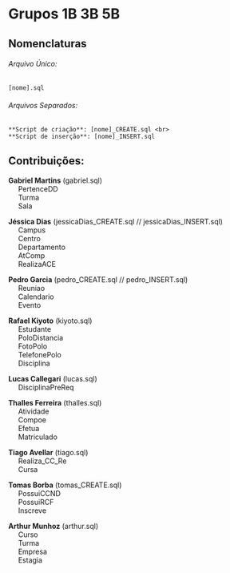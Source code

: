 # Grupos 1B 3B 5B

## Nomenclaturas
###### Arquivo Único:
	[nome].sql

###### Arquivos Separados:
	**Script de criação**: [nome]_CREATE.sql <br>
	**Script de inserção**: [nome]_INSERT.sql

## Contribuições:
**Gabriel Martins** (gabriel.sql) <br>
&nbsp;&nbsp;&nbsp;&nbsp; PertenceDD<br>
&nbsp;&nbsp;&nbsp;&nbsp; Turma<br>
&nbsp;&nbsp;&nbsp;&nbsp; Sala<br>
	
**Jéssica Dias** (jessicaDias_CREATE.sql // jessicaDias_INSERT.sql)<br>
&nbsp;&nbsp;&nbsp;&nbsp; Campus<br>
&nbsp;&nbsp;&nbsp;&nbsp; Centro<br>
&nbsp;&nbsp;&nbsp;&nbsp; Departamento<br>
&nbsp;&nbsp;&nbsp;&nbsp; AtComp<br>
&nbsp;&nbsp;&nbsp;&nbsp; RealizaACE<br>
	
**Pedro Garcia** (pedro_CREATE.sql // pedro_INSERT.sql)<br>
&nbsp;&nbsp;&nbsp;&nbsp; Reuniao<br>
&nbsp;&nbsp;&nbsp;&nbsp; Calendario<br>
&nbsp;&nbsp;&nbsp;&nbsp; Evento<br>
	
**Rafael Kiyoto** (kiyoto.sql)<br>
&nbsp;&nbsp;&nbsp;&nbsp; Estudante<br>
&nbsp;&nbsp;&nbsp;&nbsp; PoloDistancia<br>
&nbsp;&nbsp;&nbsp;&nbsp; FotoPolo<br>
&nbsp;&nbsp;&nbsp;&nbsp; TelefonePolo<br>
&nbsp;&nbsp;&nbsp;&nbsp; Disciplina<br>
	
**Lucas Callegari** (lucas.sql)<br>
&nbsp;&nbsp;&nbsp;&nbsp; DisciplinaPreReq<br>
	
**Thalles Ferreira** (thalles.sql)<br>
&nbsp;&nbsp;&nbsp;&nbsp; Atividade<br>
&nbsp;&nbsp;&nbsp;&nbsp; Compoe<br>
&nbsp;&nbsp;&nbsp;&nbsp; Efetua<br>
&nbsp;&nbsp;&nbsp;&nbsp; Matriculado<br>
	
**Tiago Avellar** (tiago.sql)<br>
&nbsp;&nbsp;&nbsp;&nbsp; Realiza_CC_Re<br>
&nbsp;&nbsp;&nbsp;&nbsp; Cursa<br>

**Tomas Borba** (tomas_CREATE.sql)<br>
&nbsp;&nbsp;&nbsp;&nbsp; PossuiCCND<br>
&nbsp;&nbsp;&nbsp;&nbsp; PossuiRCF<br>
&nbsp;&nbsp;&nbsp;&nbsp; Inscreve<br>

**Arthur Munhoz** (arthur.sql)<br>
&nbsp;&nbsp;&nbsp;&nbsp; Curso<br>
&nbsp;&nbsp;&nbsp;&nbsp; Turma<br>
&nbsp;&nbsp;&nbsp;&nbsp; Empresa<br>
&nbsp;&nbsp;&nbsp;&nbsp; Estagia<br>
